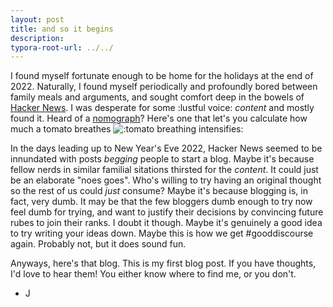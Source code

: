 ```yaml
---
layout: post
title: and so it begins
description: 
typora-root-url: ../../
---
```

I found myself fortunate enough to be home for the holidays at the end of 2022. Naturally, I found myself periodically and profoundly bored between family meals and arguments, and sought comfort deep in the bowels of [Hacker News](https://news.ycombinator.com). I was desperate for some :lustful voice: _content_ and mostly found it. Heard of a [nomograph](https://news.ycombinator.com/item?id=34211187)? Here's one that let's you calculate how much a tomato breathes ![:tomato breathing intensifies:](https://www.researchgate.net/profile/Mahmut-Cetin/publication/291787697/figure/fig1/AS:669425556549650@1536614898772/A-nomograph-for-daily-estimation-of-ET-a-for-tomato-Courtesy-of-Drs-Tueluecue-and-Cetin.png "🍅😮‍💨")
 
In the days leading up to New Year's Eve 2022, Hacker News seemed to be innundated with posts _begging_ people to start a blog. Maybe it's because fellow nerds in similar familial sitations thirsted for the _content_. It could just be an elaborate "noes goes". Who's willing to try having an original thought so the rest of us could _just_ consume? Maybe it's because blogging is, in fact, very dumb. It may be that the few bloggers dumb enough to try now feel dumb for trying, and want to justify their decisions by convincing future rubes to join their ranks. I doubt it though. Maybe it's genuinely a good idea to try writing your ideas down. Maybe this is how we get #gooddiscourse again. Probably not, but it does sound fun.

Anyways, here's that blog. This is my first blog post. If you have thoughts, I'd love to hear them! You either know where to find me, or you don't.

- J